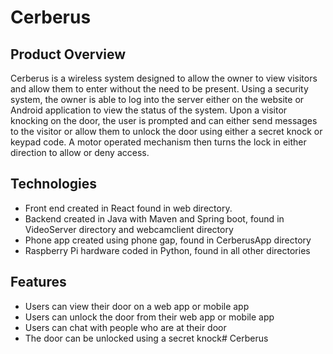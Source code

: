 # Cerberus

## Product Overview
Cerberus is a wireless system designed to allow the owner to view visitors and allow them to enter without
the need to be present. Using a security system, the owner is able to log into the server either on the
website or Android application to view the status of the system. Upon a visitor knocking on the door, the
user is prompted and can either send messages to the visitor or allow them to unlock the door using either
a secret knock or keypad code. A motor operated mechanism then turns the lock in either direction to
allow or deny access.

## Technologies
* Front end created in React found in web directory.
* Backend created in Java with Maven and Spring boot, found in VideoServer directory and webcamclient directory
* Phone app created using phone gap, found in CerberusApp directory
* Raspberry Pi hardware coded in Python, found in all other directories

## Features
* Users can view their door on a web app or mobile app
* Users can unlock the door from their web app or mobile app
* Users can chat with people who are at their door
* The door can be unlocked using a secret knock# Cerberus
